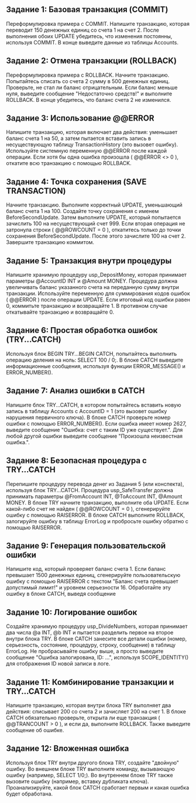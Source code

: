 ## Задание 1: Базовая транзакция (COMMIT)
Переформулировка примера с COMMIT. Напишите транзакцию, которая переводит 150 денежных единиц со счета 1 на счет 2. После выполнения обоих UPDATE убедитесь, что изменения постоянны, используя COMMIT. В конце выведите данные из таблицы Accounts.

## Задание 2: Отмена транзакции (ROLLBACK)
Переформулировка примера с ROLLBACK. Начните транзакцию. Попытайтесь списать со счета 2 сумму в 500 денежных единиц. Проверьте, не стал ли баланс отрицательным. Если баланс меньше нуля, выведите сообщение "Недостаточно средств!" и выполните ROLLBACK. В конце убедитесь, что баланс счета 2 не изменился.

## Задание 3: Использование @@ERROR
Напишите транзакцию, которая включает два действия: уменьшает баланс счета 1 на 50, а затем пытается вставить запись в несуществующую таблицу TransactionHistory (это вызовет ошибку). Используйте системную переменную @@ERROR после каждой операции. Если хотя бы одна ошибка произошла ( @@ERROR <> 0 ), откатите всю транзакцию с помощью ROLLBACK.

## Задание 4: Точка сохранения (SAVE TRANSACTION)
Начните транзакцию. Выполните корректный UPDATE, уменьшающий баланс счета 1 на 100. Создайте точку сохранения с именем BeforeSecondUpdate. Затем выполните UPDATE, который попытается зачислить 100 на несуществующий счет 999. Если вторая операция не затронула строки ( @@ROWCOUNT = 0 ), откатитесь только до точки сохранения BeforeSecondUpdate. После этого зачислите 100 на счет 2. Завершите транзакцию коммитом.

## Задание 5: Транзакция внутри процедуры
Напишите хранимую процедуру usp_DepositMoney, которая принимает параметры @AccountID INT и @Amount MONEY. Процедура должна увеличивать баланс указанного счета на переданную сумму внутри транзакции. Используйте переменную для суммирования кодов ошибок ( @@ERROR ) после операции UPDATE. Если итоговый код ошибки равен 0, коммитьте транзакцию и возвращайте 1. В противном случае откатывайте транзакцию и возвращайте 0.

## Задание 6: Простая обработка ошибок (TRY...CATCH)
Используя блок BEGIN TRY...BEGIN CATCH, попытайтесь выполнить операцию деления на ноль: SELECT 100 / 0;. В блоке CATCH выведите информационные сообщения, используя функции ERROR_MESSAGE() и ERROR_NUMBER().

## Задание 7: Анализ ошибки в CATCH
Напишите блок TRY...CATCH, в котором попытайтесь вставить новую запись в таблицу Accounts с AccountID = 1 (это вызовет ошибку нарушения первичного ключа). В блоке CATCH проверьте номер ошибки с помощью ERROR_NUMBER(). Если ошибка имеет номер 2627, выведите сообщение "Ошибка: счет с таким ID уже существует.". Для любой другой ошибки выведите сообщение "Произошла неизвестная ошибка.".

## Задание 8: Безопасная процедура с TRY...CATCH
Перепишите процедуру перевода денег из Задания 5 (или конспекта), используя блок TRY...CATCH. Процедура usp_SafeTransfer должна принимать параметры @FromAccount INT, @ToAccount INT, @Amount MONEY. В блоке TRY начните транзакцию, выполните оба UPDATE. Если какой-либо счет не найден ( @@ROWCOUNT = 0 ), сгенерируйте ошибку с помощью RAISERROR. В блоке CATCH выполните ROLLBACK, залогируйте ошибку в таблицу ErrorLog и пробросьте ошибку обратно с помощью RAISERROR.

## Задание 9: Генерация пользовательской ошибки
Напишите код, который проверяет баланс счета 1. Если баланс превышает 1500 денежных единиц, сгенерируйте пользовательскую ошибку с помощью RAISERROR с текстом "Баланс счета превышает допустимый лимит!" и уровнем серьезности 16. Обработайте эту ошибку в блоке CATCH, выведя сообщение

## Задание 10: Логирование ошибок
Создайте хранимую процедуру usp_DivideNumbers, которая принимает два числа @a INT, @b INT и пытается разделить первое на второе внутри блока TRY. В блоке CATCH занесите все детали ошибки (номер, серьезность, состояние, процедуру, строку, сообщение) в таблицу ErrorLog. Не пробрасывайте ошибку выше, а просто выведите сообщение "Ошибка залогирована, ID: ...", используя SCOPE_IDENTITY() для отображения ID новой записи в логе.

## Задание 11: Комбинирование транзакции и TRY...CATCH
Напишите транзакцию, которая внутри блока TRY выполняет два действия: списывает 200 со счета 2 и зачисляет 200 на счет 1. В блоке CATCH обязательно проверьте, открыта ли еще транзакция ( @@TRANCOUNT > 0 ), и если да, выполните ROLLBACK. Также выведите сообщение об ошибке.

## Задание 12: Вложенная ошибка
Используя блок TRY внутри другого блока TRY, создайте "двойную" ошибку. Во внешнем блоке TRY выполните команду, вызывающую ошибку (например, SELECT 1/0;). Во внутреннем блоке TRY также вызовите ошибку (например, вставку дубликата ключа). Проанализируйте, какой блок CATCH сработает первым и какая ошибка будет обработана.
